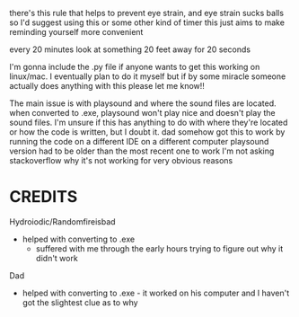 there's this rule that helps to prevent eye strain, and eye strain sucks balls so I'd suggest using this or some other kind of timer
this just aims to make reminding yourself more convenient

every 20 minutes
look at something 20 feet away
for 20 seconds

I'm gonna include the .py file if anyone wants to get this working on linux/mac. 
I eventually plan to do it myself but if by some miracle someone actually does anything with this please let me know!!

The main issue is with playsound and where the sound files are located.
when converted to .exe, playsound won't play nice and doesn't play the sound files.
I'm unsure if this has anything to do with where they're located or how the code is written, but I doubt it.
dad somehow got this to work by running the code on a different IDE on a different computer
playsound version had to be older than the most recent one to work
I'm not asking stackoverflow why it's not working for very obvious reasons

CREDITS
=======

Hydroiodic/Randomfireisbad
   - helped with converting to .exe
        - suffered with me through the early hours trying to figure out why it didn't work

Dad
   - helped with converting to .exe
         - it worked on his computer and I haven't got the slightest clue as to why

